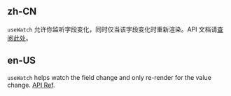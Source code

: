 ## zh-CN

`useWatch` 允许你监听字段变化，同时仅当该字段变化时重新渲染。API 文档请[查阅此处](#formusewatch)。

## en-US

`useWatch` helps watch the field change and only re-render for the value change. [API Ref](#formusewatch).
